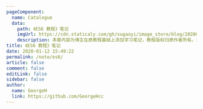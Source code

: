 ```yaml
---
pageComponent: 
  name: Catalogue
  data: 
    path: 《ES6 教程》笔记
    imgUrl: https://cdn.staticaly.com/gh/xugaoyi/image_store/blog/20200112160453.png
    description: 本章内容为博主在原教程基础上添加学习笔记，教程版权归原作者所有。来源：<a href='https://es6.ruanyifeng.com/' target='_blank'>ES6教程</a>
title: 《ES6 教程》笔记
date: 2020-01-12 15:49:22
permalink: /note/es6/
article: false
comment: false
editLink: false
sidebar: false
author: 
  name: GeorgeH
  link: https://github.com/GeorgeHcc
---
```

